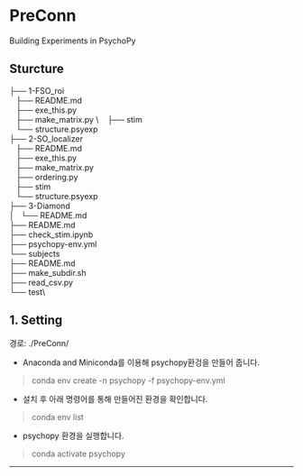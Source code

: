 # PreConn


Building Experiments in PsychoPy


## Sturcture

├── 1-FSO_roi \
   ├── README.md \
   ├── exe_this.py \
   ├── make_matrix.py \    
   ├── stim \
   └── structure.psyexp \
├── 2-SO_localizer \
   ├── README.md \
   ├── exe_this.py \
   ├── make_matrix.py \
   ├── ordering.py \
   ├── stim \
   └── structure.psyexp \
├── 3-Diamond \
│   └── README.md \
├── README.md\
├── check_stim.ipynb\
├── psychopy-env.yml\
└── subjects\
    ├── README.md\
    ├── make_subdir.sh\
    ├── read_csv.py\
    └── test\

## 1. Setting 

경로: ./PreConn/

* Anaconda and Miniconda를 이용해 psychopy환겅을 만들어 줍니다. 
> conda env create -n psychopy -f psychopy-env.yml

* 설치 후 아래 명령어를 통해 만들어진 환경을 확인합니다. 
> conda env list

* psychopy 환경을 실행합니다. 
> conda activate psychopy

------
